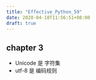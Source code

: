 ```yaml
---
title: "Effective_Python_59"
date: 2020-04-18T11:56:51+08:00
draft: true
---
```


## chapter 3

- Unicode 是 字符集
- utf-8 是 编码规则